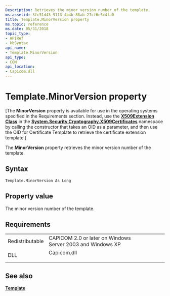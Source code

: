 ```yaml
---
Description: Retrieves the minor version number of the template.
ms.assetid: 3fc51d43-9113-4b4b-88ab-27cf6e5c4fa0
title: Template.MinorVersion property
ms.topic: reference
ms.date: 05/31/2018
topic_type:
- APIRef
- kbSyntax
api_name:
- Template.MinorVersion
api_type:
- COM
api_location:
- Capicom.dll
---
```


# Template.MinorVersion property

\[The **MinorVersion** property is available for use in the operating systems specified in the Requirements section. Instead, use the [**X509Extension Class**](/dotnet/api/system.security.cryptography.x509certificates.x509extension?view=netcore-3.1) in the [**System.Security.Cryptography.X509Certificates**](/dotnet/api/system.security.cryptography.x509certificates.publickey.-ctor?view=netcore-3.1) namespace by calling the constructor that takes an OID as a parameter, and then use the OID for Certificate Template to retrieve the certificate extension template.\]

The **MinorVersion** property retrieves the minor version number of the template.

## Syntax


```VB
Template.MinorVersion As Long
```



## Property value

The minor version number of the template.

## Requirements



|                            |                                                                                        |
|----------------------------|----------------------------------------------------------------------------------------|
| Redistributable<br/> | CAPICOM 2.0 or later on Windows Server 2003 and Windows XP<br/>                  |
| DLL<br/>             | <dl> <dt>Capicom.dll</dt> </dl> |



## See also

<dl> <dt>

[**Template**](template.md)
</dt> </dl>

 

 